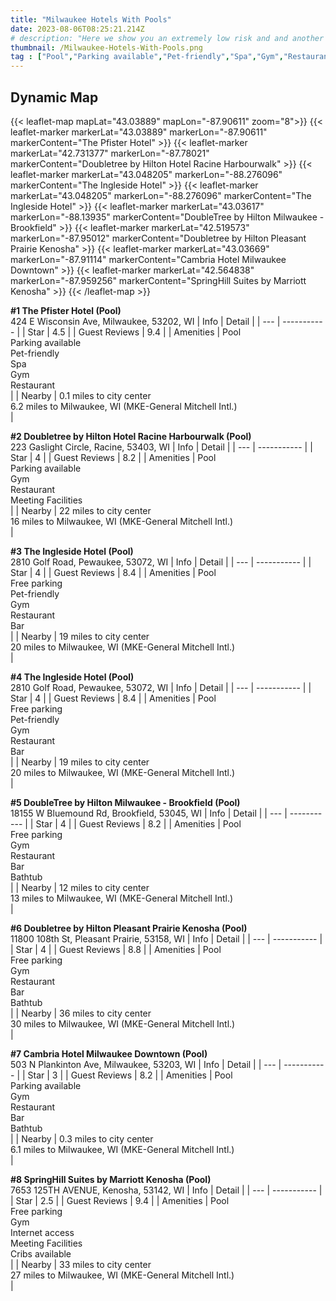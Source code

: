 ```yaml
---
title: "Milwaukee Hotels With Pools"
date: 2023-08-06T08:25:21.214Z
# description: "Here we show you an extremely low risk and and another medium risk approach to earn passive income "
thumbnail: /Milwaukee-Hotels-With-Pools.png
tag : ["Pool","Parking available","Pet-friendly","Spa","Gym","Restaurant","Meeting Facilities","Free parking","Bar","Bathtub","Internet access","Cribs available"]
---
```


## Dynamic Map
{{< leaflet-map  mapLat="43.03889" mapLon="-87.90611" zoom="8">}}
    {{< leaflet-marker markerLat="43.03889" markerLon="-87.90611" markerContent="The Pfister Hotel" >}}
    {{< leaflet-marker markerLat="42.731377" markerLon="-87.78021" markerContent="Doubletree by Hilton Hotel Racine Harbourwalk" >}}
    {{< leaflet-marker markerLat="43.048205" markerLon="-88.276096" markerContent="The Ingleside Hotel" >}}
    {{< leaflet-marker markerLat="43.048205" markerLon="-88.276096" markerContent="The Ingleside Hotel" >}}
    {{< leaflet-marker markerLat="43.03617" markerLon="-88.13935" markerContent="DoubleTree by Hilton Milwaukee - Brookfield" >}}
    {{< leaflet-marker markerLat="42.519573" markerLon="-87.95012" markerContent="Doubletree by Hilton Pleasant Prairie Kenosha" >}}
    {{< leaflet-marker markerLat="43.03669" markerLon="-87.91114" markerContent="Cambria Hotel Milwaukee Downtown" >}}
    {{< leaflet-marker markerLat="42.564838" markerLon="-87.959256" markerContent="SpringHill Suites by Marriott Kenosha" >}}
{{< /leaflet-map >}}


**#1 The Pfister Hotel (Pool)**<br>424 E Wisconsin Ave, Milwaukee, 53202, WI
| Info | Detail |
| --- | ----------- |
| Star | 4.5 |
| Guest Reviews | 9.4 |
| Amenities | Pool<br>Parking available<br>Pet-friendly<br>Spa<br>Gym<br>Restaurant<br> |
| Nearby | 0.1 miles to city center<br>6.2 miles to Milwaukee, WI (MKE-General Mitchell Intl.)<br> |

**#2 Doubletree by Hilton Hotel Racine Harbourwalk (Pool)**<br>223 Gaslight Circle, Racine, 53403, WI
| Info | Detail |
| --- | ----------- |
| Star | 4 |
| Guest Reviews | 8.2 |
| Amenities | Pool<br>Parking available<br>Gym<br>Restaurant<br>Meeting Facilities<br> |
| Nearby | 22 miles to city center<br>16 miles to Milwaukee, WI (MKE-General Mitchell Intl.)<br> |

**#3 The Ingleside Hotel (Pool)**<br>2810 Golf Road, Pewaukee, 53072, WI
| Info | Detail |
| --- | ----------- |
| Star | 4 |
| Guest Reviews | 8.4 |
| Amenities | Pool<br>Free parking<br>Pet-friendly<br>Gym<br>Restaurant<br>Bar<br> |
| Nearby | 19 miles to city center<br>20 miles to Milwaukee, WI (MKE-General Mitchell Intl.)<br> |

**#4 The Ingleside Hotel (Pool)**<br>2810 Golf Road, Pewaukee, 53072, WI
| Info | Detail |
| --- | ----------- |
| Star | 4 |
| Guest Reviews | 8.4 |
| Amenities | Pool<br>Free parking<br>Pet-friendly<br>Gym<br>Restaurant<br>Bar<br> |
| Nearby | 19 miles to city center<br>20 miles to Milwaukee, WI (MKE-General Mitchell Intl.)<br> |

**#5 DoubleTree by Hilton Milwaukee - Brookfield (Pool)**<br>18155 W Bluemound Rd, Brookfield, 53045, WI
| Info | Detail |
| --- | ----------- |
| Star | 4 |
| Guest Reviews | 8.2 |
| Amenities | Pool<br>Free parking<br>Gym<br>Restaurant<br>Bar<br>Bathtub<br> |
| Nearby | 12 miles to city center<br>13 miles to Milwaukee, WI (MKE-General Mitchell Intl.)<br> |

**#6 Doubletree by Hilton Pleasant Prairie Kenosha (Pool)**<br>11800 108th St, Pleasant Prairie, 53158, WI
| Info | Detail |
| --- | ----------- |
| Star | 4 |
| Guest Reviews | 8.8 |
| Amenities | Pool<br>Free parking<br>Gym<br>Restaurant<br>Bar<br>Bathtub<br> |
| Nearby | 36 miles to city center<br>30 miles to Milwaukee, WI (MKE-General Mitchell Intl.)<br> |

**#7 Cambria Hotel Milwaukee Downtown (Pool)**<br>503 N Plankinton Ave, Milwaukee, 53203, WI
| Info | Detail |
| --- | ----------- |
| Star | 3 |
| Guest Reviews | 8.2 |
| Amenities | Pool<br>Parking available<br>Gym<br>Restaurant<br>Bar<br>Bathtub<br> |
| Nearby | 0.3 miles to city center<br>6.1 miles to Milwaukee, WI (MKE-General Mitchell Intl.)<br> |

**#8 SpringHill Suites by Marriott Kenosha (Pool)**<br>7653 125TH AVENUE, Kenosha, 53142, WI
| Info | Detail |
| --- | ----------- |
| Star | 2.5 |
| Guest Reviews | 9.4 |
| Amenities | Pool<br>Free parking<br>Gym<br>Internet access<br>Meeting Facilities<br>Cribs available<br> |
| Nearby | 33 miles to city center<br>27 miles to Milwaukee, WI (MKE-General Mitchell Intl.)<br> |

